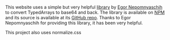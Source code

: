 This website uses a simple but very helpful [library](thirdparty/base64-typedarrays.js) by
[Egor Nepomnyaschih](https://github.com/enepomnyaschih) to
convert TypedArrays to base64 and back. The library is available
on [NPM](https://www.npmjs.com/package/byte-base64) and its source
is available at its [GitHub repo](https://github.com/enepomnyaschih/byte-base64).
Thanks to Egor Nepomnyaschih for providing this library, it has been very helpful.

This project also uses normalize.css
